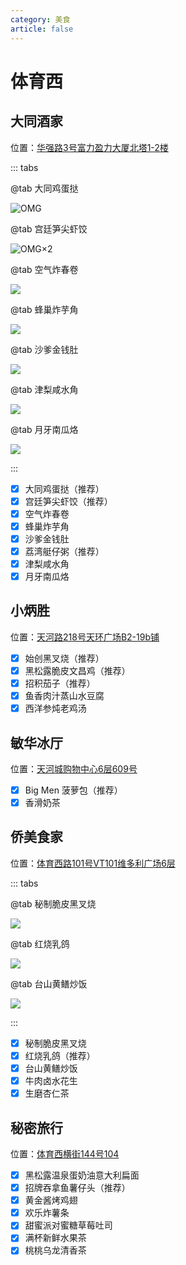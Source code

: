 ```yaml
---
category: 美食
article: false
---
```


# 体育西

## 大同酒家

<i class="fa-solid fa-location-dot"></i> 位置：<a href="https://ditu.amap.com/place/B0H60UIOZ5" target="_blank">华强路3号富力盈力大厦北塔1-2楼</a>

::: tabs

@tab 大同鸡蛋挞

![OMG](https://img.sherry4869.com/blog/life/food/china/guangdong/guangzhou/th/tyx/dtjj/1.jpg)

@tab 宫廷笋尖虾饺

![OMG×2](https://img.sherry4869.com/blog/life/food/china/guangdong/guangzhou/th/tyx/dtjj/2.jpg)

@tab 空气炸春卷

![](https://img.sherry4869.com/blog/life/food/china/guangdong/guangzhou/th/tyx/dtjj/3.jpg)

@tab 蜂巢炸芋角

![](https://img.sherry4869.com/blog/life/food/china/guangdong/guangzhou/th/tyx/dtjj/4.jpg)

@tab 沙爹金钱肚

![](https://img.sherry4869.com/blog/life/food/china/guangdong/guangzhou/th/tyx/dtjj/5.jpg)

@tab 津梨咸水角

![](https://img.sherry4869.com/blog/life/food/china/guangdong/guangzhou/th/tyx/dtjj/6.jpg)

@tab 月牙南瓜烙

![](https://img.sherry4869.com/blog/life/food/china/guangdong/guangzhou/th/tyx/dtjj/7.jpg)

:::

- [x] 大同鸡蛋挞（推荐）
- [x] 宫廷笋尖虾饺（推荐）
- [x] 空气炸春卷
- [x] 蜂巢炸芋角
- [x] 沙爹金钱肚
- [x] 荔湾艇仔粥（推荐）
- [x] 津梨咸水角
- [x] 月牙南瓜烙

## 小炳胜

<i class="fa-solid fa-location-dot"></i> 位置：<a href="https://ditu.amap.com/place/B0FFJ9SWK8" target="_blank">天河路218号天环广场B2-19b铺</a>

- [x] 始创黑叉烧（推荐）
- [x] 黑松露脆皮文昌鸡（推荐）
- [x] 招积茄子（推荐）
- [x] 鱼香肉汁蒸山水豆腐
- [x] 西洋参炖老鸡汤

## 敏华冰厅

<i class="fa-solid fa-location-dot"></i> 位置：<a href="https://ditu.amap.com/place/B0FFKU8QTY" target="_blank">天河城购物中心6层609号</a>

- [x] Big Men 菠萝包（推荐）
- [x] 香滑奶茶

## 侨美食家

<i class="fa-solid fa-location-dot"></i> 位置：<a href="https://ditu.amap.com/place/B0G0OZV2Z7" target="_blank">体育西路101号VT101维多利广场6层</a>

::: tabs

@tab 秘制脆皮黑叉烧

![](https://img.sherry4869.com/blog/life/food/china/guangdong/guangzhou/th/tyx/qmsj/1.JPEG)

@tab 红烧乳鸽

![](https://img.sherry4869.com/blog/life/food/china/guangdong/guangzhou/th/tyx/qmsj/2.JPEG)

@tab 台山黄鳝炒饭

![](https://img.sherry4869.com/blog/life/food/china/guangdong/guangzhou/th/tyx/qmsj/3.JPEG)

:::

- [x] 秘制脆皮黑叉烧
- [x] 红烧乳鸽（推荐）
- [x] 台山黄鳝炒饭
- [x] 牛肉卤水花生
- [x] 生磨杏仁茶

## 秘密旅行

<i class="fa-solid fa-location-dot"></i> 位置：<a href="https://ditu.amap.com/place/B0FFG63HJJ" target="_blank">体育西横街144号104</a>

- [x] 黑松露温泉蛋奶油意大利扁面
- [x] 招牌吞拿鱼薯仔头（推荐）
- [x] 黄金酱烤鸡翅
- [x] 欢乐炸薯条
- [x] 甜蜜派对蜜糖草莓吐司
- [x] 满杯新鲜水果茶
- [x] 桃桃乌龙清香茶